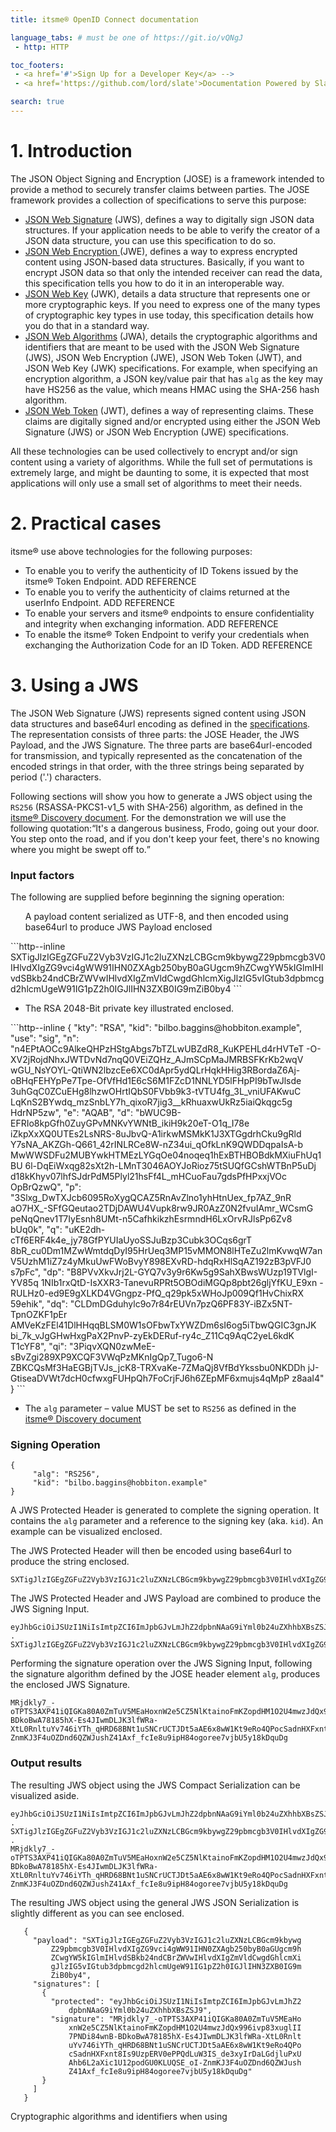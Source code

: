 ```yaml
---
title: itsme® OpenID Connect documentation

language_tabs: # must be one of https://git.io/vQNgJ
 - http: HTTP

toc_footers:
 - <a href='#'>Sign Up for a Developer Key</a> -->
 - <a href='https://github.com/lord/slate'>Documentation Powered by Slate</a>

search: true
---
```

# 1. Introduction
The JSON Object Signing and Encryption (JOSE) is a framework intended to provide a method to securely transfer claims between parties. The JOSE framework provides a collection of specifications to serve this purpose:

<ul>
  <li><a href="https://tools.ietf.org/html/rfc7515" target="blank">JSON Web Signature</a> (JWS), defines a way to digitally sign JSON data structures. If your application needs to be able to verify the creator of a JSON data structure, you can use this specification to do so.</li>
  <li><a href="https://tools.ietf.org/html/rfc7516" target="blank">JSON Web Encryption </a> (JWE), defines a way to express encrypted content using JSON-based data structures. Basically, if you want to encrypt JSON data so that only the intended receiver can read the data, this specification tells you how to do it in an interoperable way.</li>
  <li><a href="https://tools.ietf.org/html/rfc7517" target="blank">JSON Web Key</a> (JWK), details a data structure that represents one or more cryptographic keys. If you need to express one of the many types of cryptographic key types in use today, this specification details how you do that in a standard way.</li>
  <li><a href="https://tools.ietf.org/html/rfc7518" target="blank">JSON Web Algorithms</a> (JWA), details the cryptographic algorithms and identifiers that are meant to be used with the JSON Web Signature (JWS), JSON Web Encryption (JWE), JSON Web Token (JWT), and JSON Web Key (JWK) specifications. For example, when specifying an encryption algorithm, a JSON key/value pair that has <code>alg</code> as the key may have HS256 as the value, which means HMAC using the SHA-256 hash algorithm.</li>
  <li><a href="https://tools.ietf.org/html/rfc7519" target="blank">JSON Web Token</a> (JWT), defines a way of representing claims. These claims are digitally signed and/or encrypted using either the JSON Web Signature (JWS) or JSON Web Encryption (JWE) specifications.</li>
</ul>
  
All these technologies can be used collectively to encrypt and/or sign content using a variety of algorithms. While the full set of permutations is extremely large, and might be daunting to some, it is expected that most applications will only use a small set of algorithms to meet their needs.


# 2. Practical cases
itsme® use above technologies for the following purposes:

<ul>
  <li>To enable you to verify the authenticity of ID Tokens issued by the itsme® Token Endpoint. ADD REFERENCE</li>
  <li>To enable you to verify the authenticity of claims returned at the userInfo Endpoint. ADD REFERENCE</li>
  <li>To enable your servers and itsme® endpoints to ensure confidentiality and integrity when exchanging information. ADD REFERENCE</li>
  <li>To enable the itsme® Token Endpoint to verify your credentials when exchanging the Authorization Code for an ID Token. ADD REFERENCE</li>
</ul>


# 3. Using a JWS

The JSON Web Signature (JWS) represents signed content using JSON data structures and base64url encoding as defined in the <a href=" https://tools.ietf.org/html/rfc7515" target="blank">specifications</a>. The representation consists of three parts: the JOSE Header, the JWS Payload, and the JWS Signature. The three parts are base64url-encoded for transmission, and typically represented as the concatenation of the encoded strings in that order, with the three strings being separated by period ('.') characters.

Following sections will show you how to generate a JWS object using the <code>RS256</code> (RSASSA-PKCS1-v1_5 with SHA-256) algorithm, as defined in the [itsme® Discovery document](#OpenIDConfig). For the demonstration we will use the following quotation:<q>It's a dangerous business, Frodo, going out your door. You step onto the road, and if you don't keep your feet, there's no knowing where you might be swept off to.</q>


### Input factors

The following are supplied before beginning the signing operation:

<ul>
  <il>A payload content serialized as UTF-8, and then encoded using base64url to produce JWS Payload enclosed</li>
</ul>
```http--inline
SXTigJlzIGEgZGFuZ2Vyb3VzIGJ1c2luZXNzLCBGcm9kbywgZ29pbmcgb3V0IHlvdXIgZG9vci4gWW91IHN0ZXAgb250byB0aGUgcm9hZCwgYW5kIGlmIHlvdSBkb24ndCBrZWVwIHlvdXIgZmVldCwgdGhlcmXigJlzIG5vIGtub3dpbmcgd2hlcmUgeW91IG1pZ2h0IGJlIHN3ZXB0IG9mZiB0by4
```
<ul>
  <li>The RSA 2048-Bit private key illustrated enclosed.</li>
</ul>
```http--inline
{
     "kty": "RSA",
     "kid": "bilbo.baggins@hobbiton.example",
     "use": "sig",
     "n": "n4EPtAOCc9AlkeQHPzHStgAbgs7bTZLwUBZdR8_KuKPEHLd4rHVTeT
         -O-XV2jRojdNhxJWTDvNd7nqQ0VEiZQHz_AJmSCpMaJMRBSFKrKb2wqV
         wGU_NsYOYL-QtiWN2lbzcEe6XC0dApr5ydQLrHqkHHig3RBordaZ6Aj-
         oBHqFEHYpPe7Tpe-OfVfHd1E6cS6M1FZcD1NNLYD5lFHpPI9bTwJlsde
         3uhGqC0ZCuEHg8lhzwOHrtIQbS0FVbb9k3-tVTU4fg_3L_vniUFAKwuC
         LqKnS2BYwdq_mzSnbLY7h_qixoR7jig3__kRhuaxwUkRz5iaiQkqgc5g
         HdrNP5zw",
     "e": "AQAB",
     "d": "bWUC9B-EFRIo8kpGfh0ZuyGPvMNKvYWNtB_ikiH9k20eT-O1q_I78e
         iZkpXxXQ0UTEs2LsNRS-8uJbvQ-A1irkwMSMkK1J3XTGgdrhCku9gRld
         Y7sNA_AKZGh-Q661_42rINLRCe8W-nZ34ui_qOfkLnK9QWDDqpaIsA-b
         MwWWSDFu2MUBYwkHTMEzLYGqOe04noqeq1hExBTHBOBdkMXiuFhUq1BU
         6l-DqEiWxqg82sXt2h-LMnT3046AOYJoRioz75tSUQfGCshWTBnP5uDj
         d18kKhyv07lhfSJdrPdM5Plyl21hsFf4L_mHCuoFau7gdsPfHPxxjVOc
         OpBrQzwQ",
     "p": "3Slxg_DwTXJcb6095RoXygQCAZ5RnAvZlno1yhHtnUex_fp7AZ_9nR
         aO7HX_-SFfGQeutao2TDjDAWU4Vupk8rw9JR0AzZ0N2fvuIAmr_WCsmG
         peNqQnev1T7IyEsnh8UMt-n5CafhkikzhEsrmndH6LxOrvRJlsPp6Zv8
         bUq0k",
     "q": "uKE2dh-cTf6ERF4k4e_jy78GfPYUIaUyoSSJuBzp3Cubk3OCqs6grT
         8bR_cu0Dm1MZwWmtdqDyI95HrUeq3MP15vMMON8lHTeZu2lmKvwqW7an
         V5UzhM1iZ7z4yMkuUwFWoBvyY898EXvRD-hdqRxHlSqAZ192zB3pVFJ0
         s7pFc",
     "dp": "B8PVvXkvJrj2L-GYQ7v3y9r6Kw5g9SahXBwsWUzp19TVlgI-YV85q
         1NIb1rxQtD-IsXXR3-TanevuRPRt5OBOdiMGQp8pbt26gljYfKU_E9xn
         -RULHz0-ed9E9gXLKD4VGngpz-PfQ_q29pk5xWHoJp009Qf1HvChixRX
         59ehik",
     "dq": "CLDmDGduhylc9o7r84rEUVn7pzQ6PF83Y-iBZx5NT-TpnOZKF1pEr
         AMVeKzFEl41DlHHqqBLSM0W1sOFbwTxYWZDm6sI6og5iTbwQGIC3gnJK
         bi_7k_vJgGHwHxgPaX2PnvP-zyEkDERuf-ry4c_Z11Cq9AqC2yeL6kdK
         T1cYF8",
     "qi": "3PiqvXQN0zwMeE-sBvZgi289XP9XCQF3VWqPzMKnIgQp7_Tugo6-N
         ZBKCQsMf3HaEGBjTVJs_jcK8-TRXvaKe-7ZMaQj8VfBdYkssbu0NKDDh
         jJ-GtiseaDVWt7dcH0cfwxgFUHpQh7FoCrjFJ6h6ZEpMF6xmujs4qMpP
         z8aaI4"
   }
```
<ul>
  <li>The <code>alg</code> parameter – value MUST be set to <code>RS256</code> as defined in the <a href=" #OpenIDConfig" target="blank">itsme® Discovery document</a></li>
</ul>


### Signing Operation

```http--inline
{
     "alg": "RS256",
     "kid": "bilbo.baggins@hobbiton.example"
}
```
A JWS Protected Header is generated to complete the signing operation. It contains the <code>alg</code> parameter and a reference to the signing key (aka. <code>kid</code>). An example can be visualized enclosed.

The JWS Protected Header will then be encoded using base64url to produce the string enclosed.
```http--inline
SXTigJlzIGEgZGFuZ2Vyb3VzIGJ1c2luZXNzLCBGcm9kbywgZ29pbmcgb3V0IHlvdXIgZG9vci4gWW91IHN0ZXAgb250byB0aGUgcm9hZCwgYW5kIGlmIHlvdSBkb24ndCBrZWVwIHlvdXIgZmVldCwgdGhlcmXigJlzIG5vIGtub3dpbmcgd2hlcmUgeW91IG1pZ2h0IGJlIHN3ZXB0IG9mZiB0by4
```

The JWS Protected Header and JWS Payload are combined to produce the JWS Signing Input.
```http--inline
eyJhbGciOiJSUzI1NiIsImtpZCI6ImJpbGJvLmJhZ2dpbnNAaG9iYml0b24uZXhhbXBsZSJ9
.
SXTigJlzIGEgZGFuZ2Vyb3VzIGJ1c2luZXNzLCBGcm9kbywgZ29pbmcgb3V0IHlvdXIgZG9vci4gWW91IHN0ZXAgb250byB0aGUgcm9hZCwgYW5kIGlmIHlvdSBkb24ndCBrZWVwIHlvdXIgZmVldCwgdGhlcmXigJlzIG5vIGtub3dpbmcgd2hlcmUgeW91IG1pZ2h0IGJlIHN3ZXB0IG9mZiB0by4
```

Performing the signature operation over the JWS Signing Input, following the signature algorithm defined by the JOSE header element <code>alg</code>, produces the enclosed JWS Signature.
```http--inline
MRjdkly7_-oTPTS3AXP41iQIGKa80A0ZmTuV5MEaHoxnW2e5CZ5NlKtainoFmKZopdHM1O2U4mwzJdQx996ivp83xuglII7PNDi84wnB-BDkoBwA78185hX-Es4JIwmDLJK3lfWRa-XtL0RnltuYv746iYTh_qHRD68BNt1uSNCrUCTJDt5aAE6x8wW1Kt9eRo4QPocSadnHXFxnt8Is9UzpERV0ePPQdLuW3IS_de3xyIrDaLGdjluPxUAhb6L2aXic1U12podGU0KLUQSE_oI-ZnmKJ3F4uOZDnd6QZWJushZ41Axf_fcIe8u9ipH84ogoree7vjbU5y18kDquDg
```

### Output results

The resulting JWS object using the JWS Compact Serialization can be visualized aside. 
```http--inline
eyJhbGciOiJSUzI1NiIsImtpZCI6ImJpbGJvLmJhZ2dpbnNAaG9iYml0b24uZXhhbXBsZSJ9
.
SXTigJlzIGEgZGFuZ2Vyb3VzIGJ1c2luZXNzLCBGcm9kbywgZ29pbmcgb3V0IHlvdXIgZG9vci4gWW91IHN0ZXAgb250byB0aGUgcm9hZCwgYW5kIGlmIHlvdSBkb24ndCBrZWVwIHlvdXIgZmVldCwgdGhlcmXigJlzIG5vIGtub3dpbmcgd2hlcmUgeW91IG1pZ2h0IGJlIHN3ZXB0IG9mZiB0by4
.
MRjdkly7_-oTPTS3AXP41iQIGKa80A0ZmTuV5MEaHoxnW2e5CZ5NlKtainoFmKZopdHM1O2U4mwzJdQx996ivp83xuglII7PNDi84wnB-BDkoBwA78185hX-Es4JIwmDLJK3lfWRa-XtL0RnltuYv746iYTh_qHRD68BNt1uSNCrUCTJDt5aAE6x8wW1Kt9eRo4QPocSadnHXFxnt8Is9UzpERV0ePPQdLuW3IS_de3xyIrDaLGdjluPxUAhb6L2aXic1U12podGU0KLUQSE_oI-ZnmKJ3F4uOZDnd6QZWJushZ41Axf_fcIe8u9ipH84ogoree7vjbU5y18kDquDg
```

The resulting JWS object using the general JWS JSON Serialization is slightly different as you can see enclosed.
```http--inline
   {
     "payload": "SXTigJlzIGEgZGFuZ2Vyb3VzIGJ1c2luZXNzLCBGcm9kbywg
         Z29pbmcgb3V0IHlvdXIgZG9vci4gWW91IHN0ZXAgb250byB0aGUgcm9h
         ZCwgYW5kIGlmIHlvdSBkb24ndCBrZWVwIHlvdXIgZmVldCwgdGhlcmXi
         gJlzIG5vIGtub3dpbmcgd2hlcmUgeW91IG1pZ2h0IGJlIHN3ZXB0IG9m
         ZiB0by4",
     "signatures": [
       {
         "protected": "eyJhbGciOiJSUzI1NiIsImtpZCI6ImJpbGJvLmJhZ2
             dpbnNAaG9iYml0b24uZXhhbXBsZSJ9",
         "signature": "MRjdkly7_-oTPTS3AXP41iQIGKa80A0ZmTuV5MEaHo
             xnW2e5CZ5NlKtainoFmKZopdHM1O2U4mwzJdQx996ivp83xuglII
             7PNDi84wnB-BDkoBwA78185hX-Es4JIwmDLJK3lfWRa-XtL0Rnlt
             uYv746iYTh_qHRD68BNt1uSNCrUCTJDt5aAE6x8wW1Kt9eRo4QPo
             cSadnHXFxnt8Is9UzpERV0ePPQdLuW3IS_de3xyIrDaLGdjluPxU
             Ahb6L2aXic1U12podGU0KLUQSE_oI-ZnmKJ3F4uOZDnd6QZWJush
             Z41Axf_fcIe8u9ipH84ogoree7vjbU5y18kDquDg"
       }
     ]
   }
```


Cryptographic algorithms and identifiers when using







